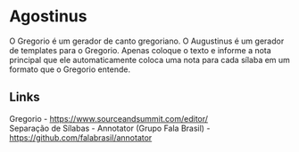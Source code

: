 # Agostinus
O Gregorio é um gerador de canto gregoriano. O Augustinus é um gerador de templates para o Gregorio. Apenas coloque o texto e informe a nota principal que ele automaticamente coloca uma nota para cada sílaba em um formato que o Gregorio entende.  
## Links
Gregorio - https://www.sourceandsummit.com/editor/  
Separação de Sílabas - Annotator (Grupo Fala Brasil) - https://github.com/falabrasil/annotator  
